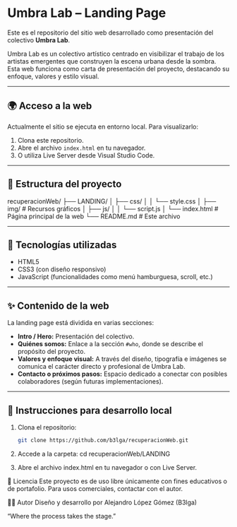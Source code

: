 # Umbra Lab – Landing Page

Este es el repositorio del sitio web desarrollado como presentación del colectivo **Umbra Lab**.

Umbra Lab es un colectivo artístico centrado en visibilizar el trabajo de los artistas emergentes que construyen la escena urbana desde la sombra. Esta web funciona como carta de presentación del proyecto, destacando su enfoque, valores y estilo visual.

---

## 🌍 Acceso a la web

Actualmente el sitio se ejecuta en entorno local. Para visualizarlo:

1. Clona este repositorio.
2. Abre el archivo `index.html` en tu navegador.
3. O utiliza Live Server desde Visual Studio Code.

---

## 📁 Estructura del proyecto

recuperacionWeb/
├── LANDING/
│ ├── css/
│ │ └── style.css
│ ├── img/ # Recursos gráficos
│ ├── js/
│ │ └── script.js
│ └── index.html # Página principal de la web
└── README.md # Este archivo


---

## 🧪 Tecnologías utilizadas

- HTML5
- CSS3 (con diseño responsivo)
- JavaScript (funcionalidades como menú hamburguesa, scroll, etc.)

---

## ✨ Contenido de la web

La landing page está dividida en varias secciones:

- **Intro / Hero:** Presentación del colectivo.
- **Quiénes somos:** Enlace a la sección `#who`, donde se describe el propósito del proyecto.
- **Valores y enfoque visual:** A través del diseño, tipografía e imágenes se comunica el carácter directo y profesional de Umbra Lab.
- **Contacto o próximos pasos:** Espacio dedicado a conectar con posibles colaboradores (según futuras implementaciones).

---

## 🔧 Instrucciones para desarrollo local

1. Clona el repositorio:
   ```bash
   git clone https://github.com/b3lga/recuperacionWeb.git

2. Accede a la carpeta:
cd recuperacionWeb/LANDING

3. Abre el archivo index.html en tu navegador o con Live Server.

📄 Licencia
Este proyecto es de uso libre únicamente con fines educativos o de portafolio. Para usos comerciales, contactar con el autor.

🧑‍🎨 Autor
Diseño y desarrollo por Alejandro López Gómez (B3lga)

“Where the process takes the stage.”
   
